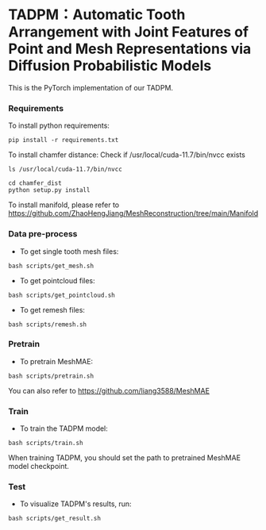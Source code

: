 # TADPM：Automatic Tooth Arrangement with Joint Features of Point and Mesh Representations via Diffusion Probabilistic Models

This is the PyTorch implementation of our TADPM.

### Requirements

To install python requirements:

```shell
pip install -r requirements.txt
```

To install chamfer distance: 
Check if /usr/local/cuda-11.7/bin/nvcc exists

```
ls /usr/local/cuda-11.7/bin/nvcc

```

```shell
cd chamfer_dist
python setup.py install
```

To install manifold, please refer to https://github.com/ZhaoHengJiang/MeshReconstruction/tree/main/Manifold

### Data pre-process

- To get single tooth mesh files:

```shell
bash scripts/get_mesh.sh
```

- To get pointcloud files:

```shell
bash scripts/get_pointcloud.sh
```

- To get remesh files:

```shell
bash scripts/remesh.sh
```

### Pretrain

- To pretrain MeshMAE:

```shell
bash scripts/pretrain.sh
```

You can also refer to https://github.com/liang3588/MeshMAE

### Train

- To train the TADPM model:

```shell
bash scripts/train.sh
```

When training TADPM, you should set the path to pretrained MeshMAE model checkpoint.

### Test

- To visualize TADPM's results, run:

```
bash scripts/get_result.sh
```
